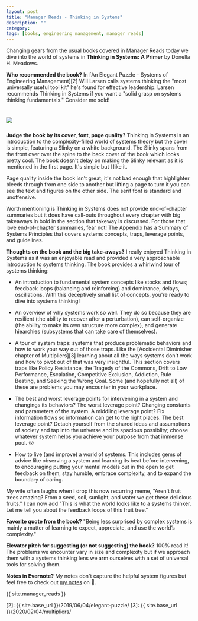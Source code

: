 ```yaml
---
layout: post
title: "Manager Reads - Thinking in Systems"
description: ""
category: 
tags: [books, engineering management, manager reads]
---
```


Changing gears from the usual books covered in Manager Reads today we dive into the world of systems in **Thinking in Systems: A Primer** by Donella H. Meadows.

**Who recommended the book?** In [An Elegant Puzzle - Systems of Engineering Management][2] Will Larsen calls systems thinking the "most universally useful tool kit" he's found for effective leadership. Larsen recommends Thinking in Systems if you want a "solid grasp on systems thinking fundamentals." Consider me sold!

<div>
    <img class="rounded-corners" style="max-width: 350px; border: 1px; margin-top: 24px;" src="{{ site.images2020 }}/02-24/systems.jpg"/>
    <p class="caption-text" style="line-height: 1.5em; margin-bottom: 24px;"><strong></strong></p>
</div>

**Judge the book by its cover, font, page quality?** Thinking in Systems is an introduction to the complexity-filled world of systems theory but the cover is simple, featuring a Slinky on a white background. The Slinky spans from the front over over the spine to the back cover of the book which looks pretty cool. The book doesn't delay on making the Slinky relevant as it is mentioned in the first page. It's simple but I like it.

Page quality inside the book isn't great; it's not bad enough that highlighter bleeds through from one side to another but lifting a page to turn it you can see the text and figures on the other side. The serif font is standard and unoffensive.

Worth mentioning is Thinking in Systems does not provide end-of-chapter summaries but it does have call-outs throughout every chapter with big takeaways in bold in the section that takeway is discussed. For those that love end-of-chapter summaries, fear not! The Appendix has a Summary of Systems Principles that covers systems concepts, traps, leverage points, and guidelines.

**Thoughts on the book and the big take-aways?** I really enjoyed Thinking in Systems as it was an enjoyable read and provided a very approachable introduction to systems thinking. The book provides a whirlwind tour of systems thinking:

* An introduction to fundamental system concepts like stocks and flows; feedback loops (balancing and reinforcing) and dominance, delays, oscillations. With this deceptively small list of concepts, you're ready to dive into systems thinking!

* An overview of why systems work so well. They do so because they are resilient (the ability to recover after a perturbation), can self-organize (the ability to make its own structure more complex), and generate hiearchies (subsystems that can take care of themselves).

* A tour of system traps: systems that produce problematic behaviors and how to work your way out of those traps. Like the [Accidental Diminisher chapter of Multipliers][3] learning about all the ways systems don't work and how to pivot out of that was very insightful. This section covers traps like Policy Resistance, the Tragedy of the Commons, Drift to Low Performance, Escalation, Competitive Exclusion, Addiction, Rule Beating, and Seeking the Wrong Goal. Some (and hopefully not all) of these are problems you may encounter in your workplace.

* The best and worst leverage points for intervening in a system and changings its behaviors? The worst leverage point? Changing constants and parameters of the system. A middling leverage point? Fix information flows so information can get to the right places. The best leverage point? Detach yourself from the shared ideas and assumptions of society and tap into the universe and its spacious possiblity; choose whatever system helps you achieve your purpose from that immense pool. 😮

* How to live (and improve) a world of systems. This includes gems of advice like observing a system and learning its beat before intervening, to encouraging putting your mental models out in the open to get feedback on them, stay humble, embrace complexity, and to expand the boundary of caring.

My wife often laughs when I drop this now recurring meme, "Aren't fruit trees amazing? From a seed, soil, sunlight, and water we get these delicious fruits." I can now add "This is what the world looks like to a systems thinker. Let me tell you about the feedback loops of this fruit tree."

**Favorite quote from the book?** "Being less surprised by complex systems is mainly a matter of learning to expect, appreciate, and use the world’s complexity."

**Elevator pitch for suggesting (or not suggesting) the book?** 100% read it! The problems we encounter vary in size and complexity but if we approach them with a systems thinking lens we arm ourselves with a set of universal tools for solving them.

**Notes in Evernote?** My notes don't capture the helpful system figures but feel free to check out [my notes][1] on 🐘.

{{ site.manager_reads }}

[1]: https://www.evernote.com/l/AOTeR9GDF-pOhJRNQEdSG1UiOQNT0yPX_Uw
[2]: {{ site.base_url }}/2019/06/04/elegant-puzzle/
[3]: {{ site.base_url }}/2020/02/04/multipliers/